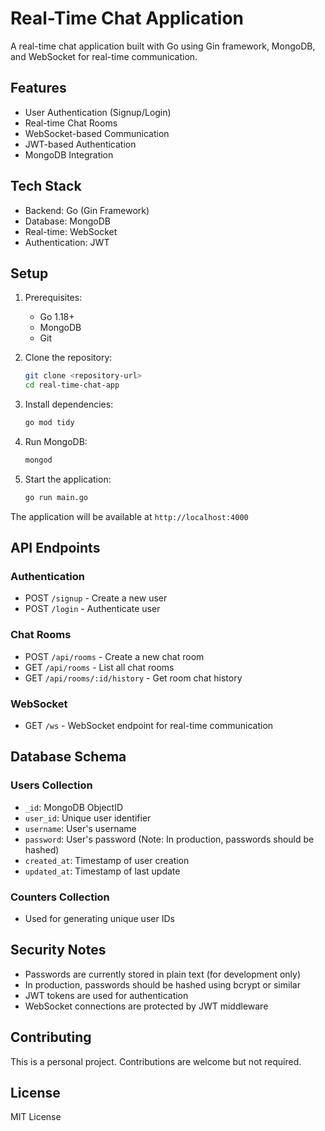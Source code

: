 # Real-Time Chat Application

A real-time chat application built with Go using Gin framework, MongoDB, and WebSocket for real-time communication.

## Features

- User Authentication (Signup/Login)
- Real-time Chat Rooms
- WebSocket-based Communication
- JWT-based Authentication
- MongoDB Integration

## Tech Stack

- Backend: Go (Gin Framework)
- Database: MongoDB
- Real-time: WebSocket
- Authentication: JWT

## Setup

1. Prerequisites:
   - Go 1.18+
   - MongoDB
   - Git

2. Clone the repository:
   ```bash
   git clone <repository-url>
   cd real-time-chat-app
   ```

3. Install dependencies:
   ```bash
   go mod tidy
   ```

4. Run MongoDB:
   ```bash
   mongod
   ```

5. Start the application:
   ```bash
   go run main.go
   ```

The application will be available at `http://localhost:4000`

## API Endpoints

### Authentication
- POST `/signup` - Create a new user
- POST `/login` - Authenticate user

### Chat Rooms
- POST `/api/rooms` - Create a new chat room
- GET `/api/rooms` - List all chat rooms
- GET `/api/rooms/:id/history` - Get room chat history

### WebSocket
- GET `/ws` - WebSocket endpoint for real-time communication

## Database Schema

### Users Collection
- `_id`: MongoDB ObjectID
- `user_id`: Unique user identifier
- `username`: User's username
- `password`: User's password (Note: In production, passwords should be hashed)
- `created_at`: Timestamp of user creation
- `updated_at`: Timestamp of last update

### Counters Collection
- Used for generating unique user IDs

## Security Notes

- Passwords are currently stored in plain text (for development only)
- In production, passwords should be hashed using bcrypt or similar
- JWT tokens are used for authentication
- WebSocket connections are protected by JWT middleware

## Contributing

This is a personal project. Contributions are welcome but not required.

## License

MIT License

